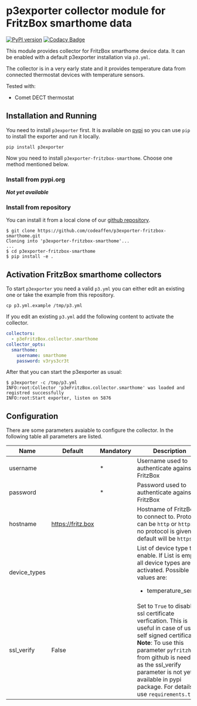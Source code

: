# p3exporter collector module for FritzBox smarthome data

[![PyPI version](https://badge.fury.io/py/p3exporter-fritzbox-smarthome.svg)](https://badge.fury.io/py/p3exporter-fritzbox-smarthome)
[![Codacy Badge](https://app.codacy.com/project/badge/Grade/56c57d4c4dbb440a944a8fbd5f5533a8)](https://www.codacy.com/gh/codeaffen/p3exporter-fritzbox-smarthome/dashboard?utm_source=github.com&amp;utm_medium=referral&amp;utm_content=codeaffen/p3exporter-fritzbox-smarthome&amp;utm_campaign=Badge_Grade)

This module provides collector for FritzBox smarthome device data. It can be enabled with a default p3exporter installation via `p3.yml`.

The collector is in a very early state and it provides temperature data from connected thermostat devices with temperature sensors.

Tested with:

* Comet DECT thermostat

## Installation and Running

You need to install `p3exporter` first. It is available on [pypi](https://pypi.org/project/p3exporter/) so you can use `pip` to install the exporter and run it locally.

```text
pip install p3exporter
```

Now you need to install `p3exporter-fritzbox-smarthome`. Choose one method mentioned below.

### Install from pypi.org

***Not yet available***

### Install from repository

You can install it from a local clone of our [github repository](https://github.com/codeaffen/p3exporter-fritzbox-smarthome).

```text
$ git clone https://github.com/codeaffen/p3exporter-fritzbox-smarthome.git
Cloning into 'p3exporter-fritzbox-smarthome'...
...
$ cd p3exporter-fritzbox-smarthome
$ pip install -e .
```

## Activation FritzBox smarthome collectors

To start `p3exporter` you need a valid `p3.yml` you can either edit an existing one or take the example from this repository.

```shell
cp p3.yml.example /tmp/p3.yml
```

If you edit an existing `p3.yml` add the following content to activate the collector.

```yaml
collectors:
  - p3eFritzBox.collector.smarthome
collector_opts:
  smarthome:
    username: smarthome
    password: v3rys3cr3t
```

After that you can start the p3exporter as usual:

```shell
$ p3exporter -c /tmp/p3.yml
INFO:root:Collector 'p3eFritzBox.collector.smarthome' was loaded and registred successfully
INFO:root:Start exporter, listen on 5876
```

## Configuration

There are some parameters avaiable to configure the collector. In the following table all parameters are listed.

<!-- markdownlint-disable MD033 MD034 -->
Name | Default | Mandatory | Description
--- | --- | --- | ---
username |  | * | Username used to authenticate against FritzBox
password |  | * | Password used to authenticate against FritzBox
hostname | https://fritz.box | | Hostname of FritzBox to connect to. Protocol can be `http` or `https`. If no protocol is given default will be `https`.
device_types | | | List of device type to enable. If List is empty all device types are activated. Possible values are:<br/><ul><li>temperature_sensor</li></ul>
ssl_verify | False | | Set to `True` to disable ssl certificate verfication. This is useful in case of using self signed certificates.<br/>**Note**: To use this parameter `pyfritzhome` from github is needed as the ssl_verify parameter is not yet available in pypi package. For details use `requirements.txt`.
<!-- markdownlint-enable MD033 MD034 -->

